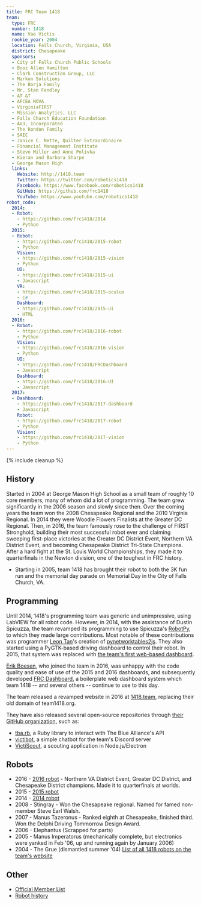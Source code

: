 ```yaml
---
title: FRC Team 1418
team:
  type: FRC
  number: 1418
  name: Vae Victis
  rookie_year: 2004
  location: Falls Church, Virginia, USA
  district: Chesapeake
  sponsors:
  - City of Falls Church Public Schools
  - Booz Allen Hamilton
  - Clark Construction Group, LLC
  - Markon Solutions
  - The Borja Family
  - Mr. Stan Fendley
  - AT &T
  - AFCEA NOVA
  - VirginiaFIRST
  - Mission Analytics, LLC
  - Falls Church Education Foundation
  - AV3, Incorporated
  - The Rondon Family
  - SAIC
  - Janice C. Nette, Quilter Extraordinaire
  - Financial Management Institute
  - Steve Miller and Anne Polivka
  - Kieran and Barbara Sharpe
  - George Mason High
  links:
    Website: http://1418.team
    Twitter: https://twitter.com/robotics1418
    Facebook: https://www.facebook.com/robotics1418
    GitHub: https://github.com/frc1418
    YouTube: https://www.youtube.com/robotics1418
robot_code:
  2014:
  - Robot:
    - https://github.com/frc1418/2014
    - Python
  2015:
  - Robot:
    - https://github.com/frc1418/2015-robot
    - Python
    Vision:
    - https://github.com/frc1418/2015-vision
    - Python
    UI:
    - https://github.com/frc1418/2015-ui
    - Javascript
    VR:
    - https://github.com/frc1418/2015-oculus
    - C#
    Dashboard:
    - https://github.com/frc1418/2015-ui
    - HTML
  2016:
  - Robot:
    - https://github.com/frc1418/2016-robot
    - Python
    Vision:
    - https://github.com/frc1418/2016-vision
    - Python
    UI:
    - https://github.com/frc1418/FRCDashboard
    - Javascript
    Dashboard:
    - https://github.com/frc1418/2016-UI
    - Javascript
  2017:
  - Dashboard:
    - https://github.com/frc1418/2017-dashboard
    - Javascript
    Robot:
    - https://github.com/frc1418/2017-robot
    - Python
    Vision:
    - https://github.com/frc1418/2017-vision
    - Python
---
```


{% include cleanup %}

## History

Started in 2004 at George Mason High School as a small team of roughly 10 core members, many of whom did a lot of programming. The team grew significantly in the 2006 season and slowly since then. Over the coming years the team won the 2008 Chesapeake Regional and the 2010 Virginia Regional. In 2014 they were Woodie Flowers Finalists at the Greater DC Regional. Then, in 2016, the team famously rose to the challenge of FIRST Stronghold, building their most successful robot ever and claiming sweeping first-place victories at the Greater DC District Event, Northern VA District Event, and becoming Chesapeake District Tri-State Champions. After a hard fight at the St. Louis World Championships, they made it to quarterfinals in the Newton division, one of the toughest in FRC history.

- Starting in 2005, team 1418 has brought their robot to both the 3K fun run and the memorial day parade on Memorial Day in the City of Falls Church, VA.

## Programming
Until 2014, 1418's programming team was generic and unimpressive, using LabVIEW for all robot code. However, in 2014, with the assistance of Dustin Spicuzza, the team revamped its programming to use Spicuzza's [RobotPy](https://github.com/robotpy), to which they made large contributions. Most notable of these contributions was programmer [Leon Tan](https://github.com/lleontan)'s creation of [pynetworktables2js](https://github.com/robotpy/pynetworktables2js). They also started using a PyGTK-based driving dashboard to control their robot. In 2015, that system was replaced with [the team's first web-based dashboard](https://github.com/frc1418/2015-ui).

[Erik Boesen](https://github.com/ErikBoesen), who joined the team in 2016, was unhappy with the code quality and ease of use of the 2015 and 2016 dashboards, and subsequently developed [FRC Dashboard](https://github.com/FRCDashboard/FRCDashboard), a boilerplate web dashboard system which team 1418 -- and several others -- continue to use to this day.

The team released a revamped website in 2016 at [1418.team](http://1418.team), replacing their old domain of team1418.org.

They have also released several open-source repositories through [their GitHub organization](https://github.com/frc1418), such as:
- [tba.rb](https://github.com/frc1418/tba.rb), a Ruby library to interact with The Blue Alliance's API
- [victibot](https://github.com/frc1418/victibot), a simple chatbot for the team's Discord server
- [VictiScout](https://github.com/frc1418/VictiScout), a scouting application in Node.js/Electron

## Robots
- 2016 - [2016 robot](http://1418.team/robot/2016) - Northern VA District Event, Greater DC District, and Chesapeake District champions. Made it to quarterfinals at worlds.
- 2015 - [2015 robot](http://1418.team/robot/2015)
- 2014 - [2014 robot](http://1418.team/robot/2014)
- 2008 - Stingray - Won the Chesapeake regional. Named for famed non-member Steve Earl Walsh.
- 2007 - Manus Tazeronus - Ranked eighth at Chesapeake, finished third. Won the Delphi Driving Tommorrow Design Award.
- 2006 - Elephantus (Scrapped for parts)
- 2005 - Manus Imperatorus (mechanically complete, but electronics were yanked in Feb '06, up and running again by January 2006)
- 2004 - The Grue (dismantled summer '04)
[List of all 1418 robots on the team's website](http://1418.team/robots)

## Other
- [Official Member List](http://1418.team/team)
- [Robot history](http://1418.team/robots)
